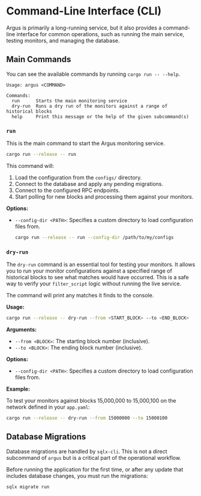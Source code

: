 # Command-Line Interface (CLI)

Argus is primarily a long-running service, but it also provides a command-line interface for common operations, such as running the main service, testing monitors, and managing the database.

## Main Commands

You can see the available commands by running `cargo run -- --help`.

```
Usage: argus <COMMAND>

Commands:
  run      Starts the main monitoring service
  dry-run  Runs a dry run of the monitors against a range of historical blocks
  help     Print this message or the help of the given subcommand(s)
```

### `run`

This is the main command to start the Argus monitoring service.

```bash
cargo run --release -- run
```

This command will:
1.  Load the configuration from the `configs/` directory.
2.  Connect to the database and apply any pending migrations.
3.  Connect to the configured RPC endpoints.
4.  Start polling for new blocks and processing them against your monitors.

**Options:**

-   `--config-dir <PATH>`: Specifies a custom directory to load configuration files from.

    ```bash
    cargo run --release -- run --config-dir /path/to/my/configs
    ```

### `dry-run`

The `dry-run` command is an essential tool for testing your monitors. It allows you to run your monitor configurations against a specified range of historical blocks to see what matches would have occurred. This is a safe way to verify your `filter_script` logic without running the live service.

The command will print any matches it finds to the console.

**Usage:**

```bash
cargo run --release -- dry-run --from <START_BLOCK> --to <END_BLOCK>
```

**Arguments:**

-   `--from <BLOCK>`: The starting block number (inclusive).
-   `--to <BLOCK>`: The ending block number (inclusive).

**Options:**

-   `--config-dir <PATH>`: Specifies a custom directory to load configuration files from.

**Example:**

To test your monitors against blocks 15,000,000 to 15,000,100 on the network defined in your `app.yaml`:

```bash
cargo run --release -- dry-run --from 15000000 --to 15000100
```

## Database Migrations

Database migrations are handled by `sqlx-cli`. This is not a direct subcommand of `argus` but is a critical part of the operational workflow.

Before running the application for the first time, or after any update that includes database changes, you must run the migrations:

```bash
sqlx migrate run
```
